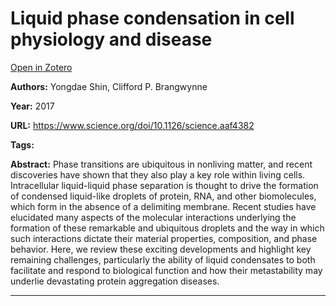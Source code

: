 # Liquid phase condensation in cell physiology and disease
[Open in Zotero](zotero://select/items/@ShinBrangwynne_2017)

**Authors:** Yongdae Shin, Clifford P. Brangwynne

**Year:** 2017

**URL:** https://www.science.org/doi/10.1126/science.aaf4382

**Tags:**

**Abstract:** Phase transitions are ubiquitous in nonliving matter, and recent discoveries have shown that they also play a key role within living cells. Intracellular liquid-liquid phase separation is thought to drive the formation of condensed liquid-like droplets of protein, RNA, and other biomolecules, which form in the absence of a delimiting membrane. Recent studies have elucidated many aspects of the molecular interactions underlying the formation of these remarkable and ubiquitous droplets and the way in which such interactions dictate their material properties, composition, and phase behavior. Here, we review these exciting developments and highlight key remaining challenges, particularly the ability of liquid condensates to both facilitate and respond to biological function and how their metastability may underlie devastating protein aggregation diseases.

---
